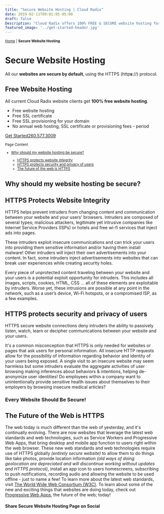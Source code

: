 ```yaml
---
title: "Secure Website Hosting | Cloud Radix"
date: 2019-02-11T09:01:05-05:00
draft: false
Description: "Cloud Radix offers 100% FREE & SECURE website hosting for all current clients. No SSL Certificate fees, no setup fees, no hosting fees, no maintenance fees - period."
featured_image: '../get-started-header.jpg'
---
```

<div id="content">

<amp-img class="" src="../get-started-header.jpg" width="1920" height="734" alt="Get Free & Secure Website Hosting with Cloud Radix image" title="100% FREE & SECURE Website Hosting for all current Cloud Radix website clients." layout="responsive">
</amp-img> 
<small><a href="/" class="ml1">Home</a> | <strong>Secure Website Hosting</strong></small>
<h1 class="h2 col-10 mx4 pb1 pt3">Secure Website Hosting</h1>
<p class="col-10 mx4">All our <strong>websites are secure by default</strong>, using the HTTPS (http<strong>s</strong>://) protocol. </p>
<h2 class="h3 col-10 mx4 pb1 pt1" id="free-website-hosting">Free Website Hosting</h2>

<p class="col-10 mx4 pb2">All current Cloud Radix website clients get <strong>100% free website hosting</strong>. </p>
<ul class="col-10 mx4 pb1">
  <li>Free website hosting</li>
  <li>Free SSL certificate</li>
  <li>Free SSL provisioning for your domain</li>
  <li>No annual web hosting, SSL certificate or provisioning fees - period</li>
</ul>

<span class="col-10 mx4"><a href="/get-started" class="ampstart-btn caps inline-block mb1">Get Started</a><span><span class="col-10 mx4"><a href="tel:2605773009" class="ampstart-btn caps inline-block mb1">260.577.3009</a><br> </span>
<small>
<p class="col-10 mx4">Page Content</p>
<ul class="col-10 mx4 pb2">
  <li><a href="#why-should-my-website-hosting-be-secure">Why should my website hosting be secure?</a></li>
  <ul>
    <li><a href="#https-protects-website-integrity">HTTPS protects website integrity</a></li>
    <li><a href="#https-protects-security-and-privacy-of-users">HTTPS protects security and privacy of users</a></li>
    <li><a href="#the-future-of-the-web-is-https">The future of the web is HTTPS</a></li>
  </ul>
</ul>
</small>
<h2 class="h3 col-10 mx4 pb3 pt3" id="why-should-my-website-hosting-be-secure">Why should my website hosting be secure?</h2>
<amp-youtube width="480"
  height="270"
  layout="responsive"
  data-param-modestbranding="1"
  data-param-rel="1"
  data-videoid="iP75a1Y9saY">
</amp-youtube>
<p class="col-10 mx4 pb1 pt1"></p>
<h2 class="h3 col-10 mx4 pt3" id="https-protects-website-integrity">HTTPS Protects Website Integrity</h2>

<p class="col-10 mx4 pb1 pt1">HTTPS helps prevent intruders from changing content and communication between your website and your users' browsers. Intruders are composed of several types; malicious attackers, legitimate yet intrusive companies like Internet Service Providers (ISPs) or hotels and free wi-fi services that inject ads into pages.</p>

<p class="col-10 mx4 pb1 pt1">These intruders exploit insecure communications and can trick your users into providing them sensitive information and/or having them install malware! Other intruders will inject their own advertisements into your content. In fact, some intruders inject advertisements into websites that can break user experiences while creating security holes.</p>

<p class="col-10 mx4 pb1 pt1">Every piece of unprotected content traveling between your website and your users is a potential exploit opportunity for intruders.  This includes all images, scripts, cookies, HTML, CSS … all of these elements are exploitable by intruders. Worse yet, these intrusions are possible at any point in the network, such as a user’s device, Wi-Fi hotspots, or a compromised ISP, as a few examples.</p>

<h2 class="h3 col-10 mx4 pt3" id="https-protects-security-and-privacy-of-users">HTTPS protects security and privacy of users</h2>

<p class="col-10 mx4 pb1 pt1">HTTPS secure website connections deny intruders the ability to passively listen, watch, learn or decipher communications between your website and your users.</p>

<p class="col-10 mx4 pb1 pt1">It's a common misconception that HTTPS is only needed for websites or pages that ask users for personal information. All insecure HTTP requests allow for the possibility of information regarding behavior and identity of your users being exposed. A single visit to an insecure website may seem harmless but some intruders evaluate the aggregate activities of user browsing making inferences about behaviors & intentions, helping de-anonymize user identities! Do employees within a company want to unintentionally provide sensitive health issues about themselves to their employers by browsing insecure medical articles?</p>

<h3 class="h4 col-10 mx4 pt3">Every Website Should Be Secure!</h3> 

<h2 class="h3 col-10 mx4 pt3" id="the-future-of-the-web-is-https">The Future of the Web is HTTPS</h2>

<p class="col-10 mx4 pb1 pt1">The web today is much different than the web of yesterday, and it's continually evolving. There are now websites that leverage the latest web standards and web technologies, such as Service Workers and Progressive Web Apps, that bring desktop and mobile app function to users right within the web browser.  These new web standards and web technologies require use of HTTPS globally <em>(entirely secure website)</em> to allow them to do things like take photos, provide location information <em>(old ways of doing geolocation are depreciated and will discontinue working without updates and HTTPS protocol)</em>, install an app icon to users homescreens, subscribing to push notifications, recording audio and allowing the website to be used offline - just to name a few!  To learn more about the latest web standards, visit <a href="https://www.w3.org/standards/">The World Wide Web Consortium (W3C)</a>. To learn about some of the new and exciting things that websites are doing today, check out <a href="/progressive-web-apps">Progressive Web Apps</a>, the future of the web; today! </p>

<h4 class="col-10 mx3 pb1 pt1">Share <strong>Secure Website Hosting</strong> Page on Social</h4>
<div class="ampstart-social-box col-10 mx3 pb1 pt1">
  <amp-social-share type="twitter" aria-label="Share this on Twitter"></amp-social-share>
  <amp-social-share type="facebook" data-param-text="Cloud Radix" data-param-href="https://cloudradix.com" data-param-app_id="1897100060316489" aria-label="Share this on Facebook"></amp-social-share>
  <amp-social-share type="pinterest" aria-label="Share this on pintrest"></amp-social-share>
</div>

</div>
